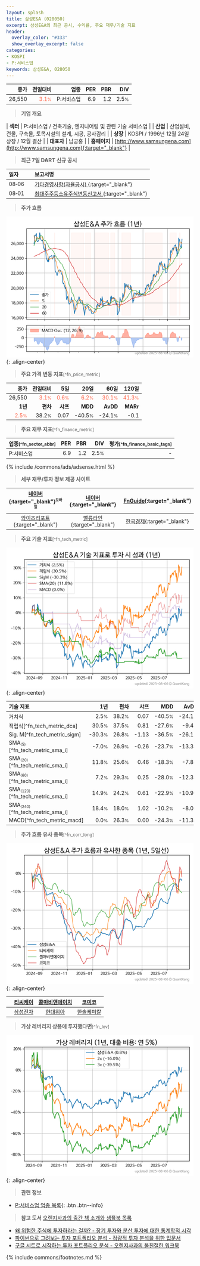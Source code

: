 ```yaml
---
layout: splash
title: 삼성E&A (028050)
excerpt: 삼성E&A의 최근 공시, 수익률, 주요 재무/기술 지표
header:
  overlay_color: "#333"
  show_overlay_excerpt: false
categories:
- KOSPI
- P:서비스업
keywords: 삼성E&A, 028050
---
```


| **종가** | **전일대비** | **업종** | **PER** | **PBR** | **DIV** |
| -------: | -----------: | -------: | ------: | ------: | ------: |
| 26,550 | <span style="color: tomato">3.1<small>%</small></span> | P:서비스업 | 6.9 | 1.2 | 2.5<small>%</small> |

<!-- more -->


> **기업 개요**<a id="company"></a>

| <span style="white-space:nowrap;">**섹터**</span> | P:서비스업 / 건축기술, 엔지니어링 및 관련 기술 서비스업 |
| <span style="white-space:nowrap;">**산업**</span> | 산업설비, 건물, 구축물, 토목시설의 설계, 시공, 공사감리 |
| <span style="white-space:nowrap;">**상장**</span> | KOSPI / 1996년 12월 24일 상장 / 12월 결산 |
| <span style="white-space:nowrap;">**대표자**</span> | 남궁홍 |
| <span style="white-space:nowrap;">**홈페이지**</span> | [http://www.samsungena.com](http://www.samsungena.com){:target="_blank"} |


> **최근 7일 DART 신규 공시**<a id="dart"></a>

| **일자** |      | **보고서명** |
| :------- | :--- | :----------- |
| 08&#x2011;06 | | [기타경영사항(자율공시)              ](https://dart.fss.or.kr/dsaf001/main.do?rcpNo=20250806800088){:target="_blank"} |
| 08&#x2011;01 | | [최대주주등소유주식변동신고서              ](https://dart.fss.or.kr/dsaf001/main.do?rcpNo=20250801801076){:target="_blank"} |


> **주가 흐름**<a id="price"></a>

![028050](/stock/images/028050.png){: .align-center}


> **주요 가격 변동 지표**<small>[^fn_price_metric]</small>

| **종가** | **전일대비** | **5일** | **20일** | **60일** | **120일** |
| -------: | -----------: | ------: | -------: | -------: | --------: |
| 26,550 | <span style="color: tomato">3.1<small>%</small></span> | <span style="color: tomato">0.6<small>%</small></span> | <span style="color: tomato">6.2<small>%</small></span> | <span style="color: tomato">30.1<small>%</small></span> | <span style="color: tomato">41.3<small>%</small></span> |
| **1년** | **편차** | **샤프** | **MDD** | **AvDD** | **MARr** |
| <span style="color: tomato">2.5<small>%</small></span> | 38.2<small>%</small> | 0.07 | -40.5<small>%</small> | -24.1<small>%</small> | -0.1 |


> **주요 재무 지표**<small>[^fn_finance_metric]</small>

| **업종**<small>[^fn_sector_abbr]</small> | **PER** | **PBR** | **DIV** | **평가**<small>[^fn_finance_basic_tags]</small> |
| :--------------------------------------- | ------: | ------: | ------: | ----------------------------------------------: |
| P:서비스업 | 6.9 | 1.2 | 2.5<small>%</small> | - |



{% include /commons/ads/adsense.html %}

> **세부 재무/투자 정보 제공 사이트**

| [네이버](https://m.stock.naver.com/domestic/stock/028050/finance/summary){:target="_blank"}<sup><small>모바일</small></sup> | [네이버](https://finance.naver.com/item/coinfo.naver?code=028050){:target="_blank"} | [FnGuide](https://comp.fnguide.com/SVO2/ASP/SVD_Invest.asp?gicode=A028050&MenuYn=Y){:target="_blank"} |
| :---: | :---: | :---: |
| [와이즈리포트](https://comp.wisereport.co.kr/company/c1040001.aspx?cmp_cd=028050){:target="_blank"} | [밸류라인](https://www.valueline.co.kr/finance/summary/028050){:target="_blank"} | [한국경제](https://markets.hankyung.com/stock/028050/financial-summary){:target="_blank"} |


> **주요 기술 지표**<small>[^fn_tech_metric]</small>


![028050](/stock/images/028050_tech.png){: .align-center}

| **기술 지표** | **1년** | **편차** | **샤프** | **MDD** | **AvDD** |
| :------------ | ------: | -----------: | -------: | ------: | -------: |
| 거치식 | 2.5<small>%</small> | 38.2<small>%</small> | 0.07 | -40.5<small>%</small> | -24.1<small>%</small> |
| 적립식[^fn_tech_metric_dca] | 30.5<small>%</small> | 37.5<small>%</small> | 0.81 | -27.6<small>%</small> | -9.4<small>%</small> |
| Sig. M[^fn_tech_metric_sigm] | -30.3<small>%</small> | 26.8<small>%</small> | -1.13 | -36.5<small>%</small> | -26.1<small>%</small> |
| SMA<small><sub>(5)</sub></small>[^fn_tech_metric_sma_i] | -7.0<small>%</small> | 26.9<small>%</small> | -0.26 | -23.7<small>%</small> | -13.3<small>%</small> |
| SMA<small><sub>(20)</sub></small>[^fn_tech_metric_sma_i] | 11.8<small>%</small> | 25.6<small>%</small> | 0.46 | -18.3<small>%</small> | -7.8<small>%</small> |
| SMA<small><sub>(60)</sub></small>[^fn_tech_metric_sma_i] | 7.2<small>%</small> | 29.3<small>%</small> | 0.25 | -28.0<small>%</small> | -12.3<small>%</small> |
| SMA<small><sub>(120)</sub></small>[^fn_tech_metric_sma_i] | 14.9<small>%</small> | 24.2<small>%</small> | 0.61 | -22.9<small>%</small> | -10.9<small>%</small> |
| SMA<small><sub>(240)</sub></small>[^fn_tech_metric_sma_i] | 18.4<small>%</small> | 18.0<small>%</small> | 1.02 | -10.2<small>%</small> | -8.0<small>%</small> |
| MACD[^fn_tech_metric_macd] | 0.0<small>%</small> | 26.3<small>%</small> | 0.00 | -24.3<small>%</small> | -11.3<small>%</small> |


> **주가 흐름 유사 종목**<a id="corr"></a><small>[^fn_corr_long]</small>

![028050](/stock/images/028050_corr.png){: .align-center}

|       | [티씨케이](/064760/) | [콜마비앤에이치](/200130/) | [코미코](/183300/) |
| :---: | :------------------------------------: | :------------------------------------: | :------------------------------------: |
|       | [삼성전자](/005930/) | [현대위아](/011210/) | [한솔케미칼](/014680/) |


> **가상 레버리지 상품에 투자했다면**<a id="2x"></a><small>[^fn_lev]</small>

![028050](/stock/images/028050_2x.png){: .align-center}


> **관련 정보**

- [P:서비스업 업종 목록](/stats/sector/kospi_업종_서비스업_종목/){: .btn .btn--info}

> **참고 도서** [오렌지사과의 출간 책 소개와 샘플북 목록](https://kongdori.tistory.com/691)

- [왜 위험한 주식에 투자하라는 걸까? - 장기 투자와 분산 투자에 대한 통계학적 시각](https://kongdori.tistory.com/421)
- [파이썬으로 그려보는 투자 포트폴리오 분석  - 정량적 투자 분석을 위한 입문서](https://kongdori.tistory.com/643)
- [구글 시트로 시작하는 투자 포트폴리오 분석 - 오렌지사과의 불친절한 워크북](https://kongdori.tistory.com/449)


{% include commons/footnotes.md %}